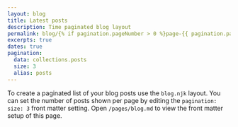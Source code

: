 ```yaml
---
layout: blog
title: Latest posts
description: Time paginated blog layout
permalink: blog/{% if pagination.pageNumber > 0 %}page-{{ pagination.pageNumber + 1 }}/{% endif %}index.html
excerpts: true
dates: true
pagination:
  data: collections.posts
  size: 3
  alias: posts
---
```


To create a paginated list of your blog posts use the `blog.njk` layout. You can set the number of posts shown per page by editing the `pagination: size: 3` front matter setting. Open `/pages/blog.md` to view the front matter setup of this page.
